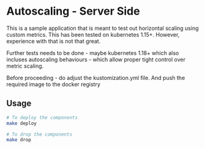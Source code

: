 # Autoscaling - Server Side

This is a sample application that is meant to test out horizontal scaling using custom metrics. This has been tested on kubernetes 1.15+. However, experience with that is not that great.

Further tests needs to be done - maybe kubernetes 1.18+ which also incluses autoscaling behaviours - which allow proper tight control over metric scaling.

Before proceeding - do adjust the kustomization.yml file. And push the required image to the docker registry

## Usage

```bash
# To deploy the components
make deploy

# To drop the components
make drop
```